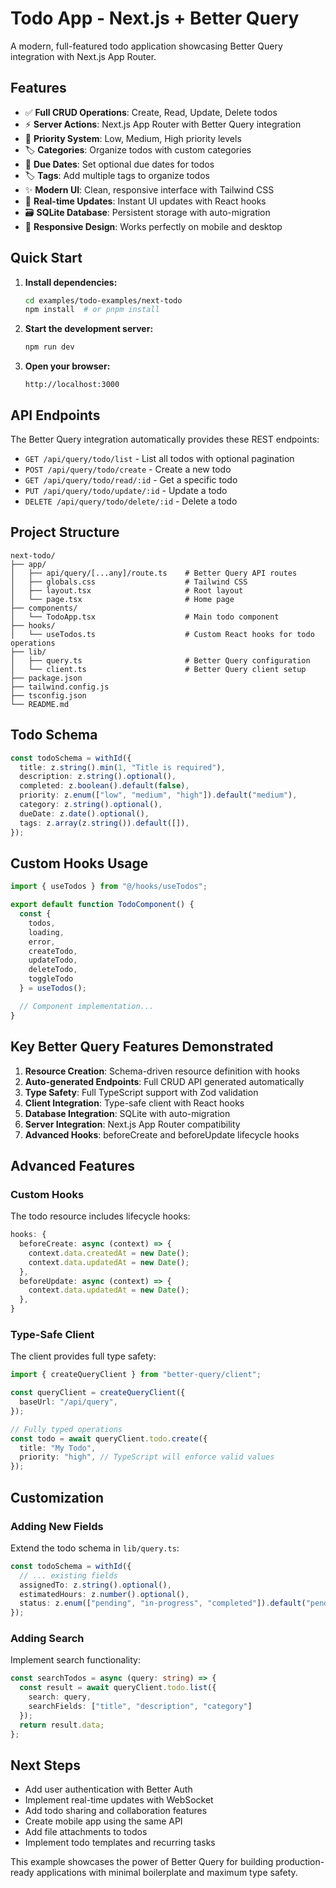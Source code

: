 # Todo App - Next.js + Better Query

A modern, full-featured todo application showcasing Better Query integration with Next.js App Router.

## Features

- ✅ **Full CRUD Operations**: Create, Read, Update, Delete todos
- ⚡ **Server Actions**: Next.js App Router with Better Query integration
- 🎯 **Priority System**: Low, Medium, High priority levels
- 🏷️ **Categories**: Organize todos with custom categories
- 📅 **Due Dates**: Set optional due dates for todos
- 🏷️ **Tags**: Add multiple tags to organize todos
- ✨ **Modern UI**: Clean, responsive interface with Tailwind CSS
- 🔄 **Real-time Updates**: Instant UI updates with React hooks
- 🗃️ **SQLite Database**: Persistent storage with auto-migration
- 📱 **Responsive Design**: Works perfectly on mobile and desktop

## Quick Start

1. **Install dependencies:**
   ```bash
   cd examples/todo-examples/next-todo
   npm install  # or pnpm install
   ```

2. **Start the development server:**
   ```bash
   npm run dev
   ```

3. **Open your browser:**
   ```
   http://localhost:3000
   ```

## API Endpoints

The Better Query integration automatically provides these REST endpoints:

- `GET /api/query/todo/list` - List all todos with optional pagination
- `POST /api/query/todo/create` - Create a new todo
- `GET /api/query/todo/read/:id` - Get a specific todo
- `PUT /api/query/todo/update/:id` - Update a todo
- `DELETE /api/query/todo/delete/:id` - Delete a todo

## Project Structure

```
next-todo/
├── app/
│   ├── api/query/[...any]/route.ts    # Better Query API routes
│   ├── globals.css                    # Tailwind CSS
│   ├── layout.tsx                     # Root layout
│   └── page.tsx                       # Home page
├── components/
│   └── TodoApp.tsx                    # Main todo component
├── hooks/
│   └── useTodos.ts                    # Custom React hooks for todo operations
├── lib/
│   ├── query.ts                       # Better Query configuration
│   └── client.ts                      # Better Query client setup
├── package.json
├── tailwind.config.js
├── tsconfig.json
└── README.md
```

## Todo Schema

```typescript
const todoSchema = withId({
  title: z.string().min(1, "Title is required"),
  description: z.string().optional(),
  completed: z.boolean().default(false),
  priority: z.enum(["low", "medium", "high"]).default("medium"),
  category: z.string().optional(),
  dueDate: z.date().optional(),
  tags: z.array(z.string()).default([]),
});
```

## Custom Hooks Usage

```typescript
import { useTodos } from "@/hooks/useTodos";

export default function TodoComponent() {
  const { 
    todos, 
    loading, 
    error, 
    createTodo, 
    updateTodo, 
    deleteTodo, 
    toggleTodo 
  } = useTodos();

  // Component implementation...
}
```

## Key Better Query Features Demonstrated

1. **Resource Creation**: Schema-driven resource definition with hooks
2. **Auto-generated Endpoints**: Full CRUD API generated automatically
3. **Type Safety**: Full TypeScript support with Zod validation
4. **Client Integration**: Type-safe client with React hooks
5. **Database Integration**: SQLite with auto-migration
6. **Server Integration**: Next.js App Router compatibility
7. **Advanced Hooks**: beforeCreate and beforeUpdate lifecycle hooks

## Advanced Features

### Custom Hooks

The todo resource includes lifecycle hooks:

```typescript
hooks: {
  beforeCreate: async (context) => {
    context.data.createdAt = new Date();
    context.data.updatedAt = new Date();
  },
  beforeUpdate: async (context) => {
    context.data.updatedAt = new Date();
  },
}
```

### Type-Safe Client

The client provides full type safety:

```typescript
import { createQueryClient } from "better-query/client";

const queryClient = createQueryClient({
  baseUrl: "/api/query",
});

// Fully typed operations
const todo = await queryClient.todo.create({
  title: "My Todo",
  priority: "high", // TypeScript will enforce valid values
});
```

## Customization

### Adding New Fields

Extend the todo schema in `lib/query.ts`:

```typescript
const todoSchema = withId({
  // ... existing fields
  assignedTo: z.string().optional(),
  estimatedHours: z.number().optional(),
  status: z.enum(["pending", "in-progress", "completed"]).default("pending"),
});
```

### Adding Search

Implement search functionality:

```typescript
const searchTodos = async (query: string) => {
  const result = await queryClient.todo.list({
    search: query,
    searchFields: ["title", "description", "category"]
  });
  return result.data;
};
```

## Next Steps

- Add user authentication with Better Auth
- Implement real-time updates with WebSocket
- Add todo sharing and collaboration features
- Create mobile app using the same API
- Add file attachments to todos
- Implement todo templates and recurring tasks

This example showcases the power of Better Query for building production-ready applications with minimal boilerplate and maximum type safety.